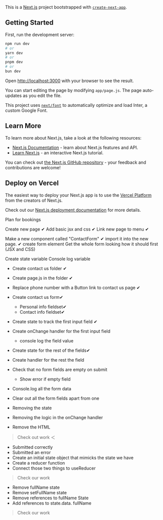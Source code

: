 This is a [Next.js](https://nextjs.org/) project bootstrapped with [`create-next-app`](https://github.com/vercel/next.js/tree/canary/packages/create-next-app).

## Getting Started

First, run the development server:

```bash
npm run dev
# or
yarn dev
# or
pnpm dev
# or
bun dev
```

Open [http://localhost:3000](http://localhost:3000) with your browser to see the result.

You can start editing the page by modifying `app/page.js`. The page auto-updates as you edit the file.

This project uses [`next/font`](https://nextjs.org/docs/basic-features/font-optimization) to automatically optimize and load Inter, a custom Google Font.

## Learn More

To learn more about Next.js, take a look at the following resources:

- [Next.js Documentation](https://nextjs.org/docs) - learn about Next.js features and API.
- [Learn Next.js](https://nextjs.org/learn) - an interactive Next.js tutorial.

You can check out [the Next.js GitHub repository](https://github.com/vercel/next.js/) - your feedback and contributions are welcome!

## Deploy on Vercel

The easiest way to deploy your Next.js app is to use the [Vercel Platform](https://vercel.com/new?utm_medium=default-template&filter=next.js&utm_source=create-next-app&utm_campaign=create-next-app-readme) from the creators of Next.js.

Check out our [Next.js deployment documentation](https://nextjs.org/docs/deployment) for more details.


Plan for bookings

Create new page ✔
Add basic jsx and css ✔
Link new page to menu ✔

Make a new component called "ContactForm" ✔
import it into the new page. ✔
create form element 
Get the whole form looking how it should first (JSX and CSS)

Create state variable
Console log variable

- Create contact us folder ✔
- Create page.js in the folder ✔
- Replace phone number with a Button link to contact us page ✔
- Create contact us form✔
  - Personal info fieldset✔
  - Contact info fieldset✔
  
- Create state to track the first input field ✔
- Create onChange handler for the first input field
  - console log the field value
- Create state for the rest of the fields✔
- Create handler for the rest the field
- Check that no form fields are empty on submit
  - Show error if empty field
- Console.log all the form data

- Clear out all the form fields apart from one
- Removing the state
- Removing the logic in the onChange handler
- Remove the HTML
> Check out work
＜
- Submitted correctly
- Submitted an error
- Create an initial state object that mimicks the state we have
- Create a reducer function
- Connect those two things to useReducer
> Check our work
- Remove fullName state
- Remove setFullName state
- Remove references to fullName State
- Add references to state.data. fullName
> Check our work